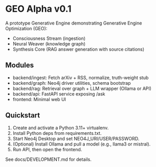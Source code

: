 # GEO Alpha v0.1

A prototype Generative Engine demonstrating Generative Engine Optimization (GEO):
- Consciousness Stream (ingestion)
- Neural Weaver (knowledge graph)
- Synthesis Core (RAG answer generation with source citations)

## Modules
- backend/ingest: Fetch arXiv + RSS, normalize, truth-weight stub
- backend/graph: Neo4j driver utilities, schema bootstrap
- backend/rag: Retrieval over graph + LLM wrapper (Ollama or API)
- backend/api: FastAPI service exposing /ask
- frontend: Minimal web UI

## Quickstart
1) Create and activate a Python 3.11+ virtualenv.
2) Install Python deps from requirements.txt.
3) Start Neo4j Desktop and set NEO4J_URI/USER/PASSWORD.
4) (Optional) Install Ollama and pull a model (e.g., llama3 or mistral).
5) Run API, then open the frontend.

See docs/DEVELOPMENT.md for details.
